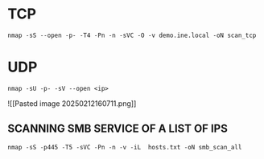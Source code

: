 # TCP

`nmap -sS --open -p- -T4 -Pn -n -sVC -O -v demo.ine.local -oN scan_tcp`

# UDP
`nmap -sU -p- -sV --open <ip>`

![[Pasted image 20250212160711.png]]

## SCANNING SMB SERVICE OF A LIST OF IPS
`nmap -sS -p445 -T5 -sVC -Pn -n -v -iL  hosts.txt -oN smb_scan_all`